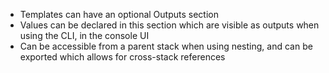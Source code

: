 - Templates can have an optional Outputs section
- Values can be declared in this section which are visible as outputs when using the CLI, in the console UI
- Can be accessible from a parent stack when using nesting, and can be exported which allows for cross-stack references
